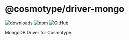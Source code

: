 # @cosmotype/driver-mongo

[![downloads](https://img.shields.io/npm/dm/@cosmotype/driver-mongo?style=flat-square)](https://www.npmjs.com/package/@cosmotype/driver-mongo)
[![npm](https://img.shields.io/npm/v/@cosmotype/driver-mongo?style=flat-square)](https://www.npmjs.com/package/@cosmotype/driver-mongo)
[![GitHub](https://img.shields.io/github/license/cosmotype/cosmotype?style=flat-square)](https://github.com/cosmotype/cosmotype/blob/master/LICENSE)

MongoDB Driver for Cosmotype.
